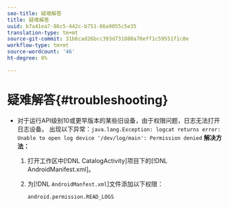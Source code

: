 ```yaml
---
seo-title: 疑难解答
title: 疑难解答
uuid: b7a41ea7-86c5-442c-b751-86a9055c5e35
translation-type: tm+mt
source-git-commit: 31b6cad26bcc393d731080a70eff1c59551f1c8e
workflow-type: tm+mt
source-wordcount: '46'
ht-degree: 0%

---
```



# 疑难解答{#troubleshooting}

* 对于运行API级别10或更早版本的某些旧设备，由于权限问题，日志无法打开日志设备。 出现以下异常：`java.lang.Exception: logcat returns error: Unable to open log device '/dev/log/main': Permission denied` **解决方法：**

   1. 打开工作区中[!DNL CatalogActivity]项目下的[!DNL AndroidManifest.xml]。

   1. 为[!DNL `AndroidManfest.xml`]文件添加以下权限：

      ```
      android.permission.READ_LOGS
      ```
